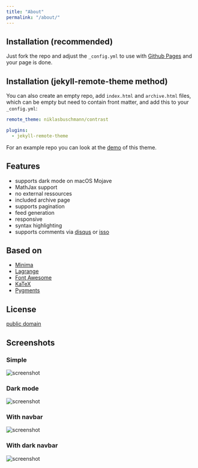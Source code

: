 ```yaml
---
title: "About"
permalink: "/about/"
---
```


## Installation (recommended)

Just fork the repo and adjust the `_config.yml` to use with [Github Pages](https://pages.github.com/) and your page is done.

## Installation (jekyll-remote-theme method)

You can also create an empty repo, add `index.html` and `archive.html` files, which can be empty but need to contain front matter, and add this to your `_config.yml`:

```yaml
remote_theme: niklasbuschmann/contrast

plugins:
  - jekyll-remote-theme
```

For an example repo you can look at the [demo](https://github.com/niklasbuschmann/contrast-demo) of this theme.

## Features

 - supports dark mode on macOS Mojave
 - MathJax support
 - no external ressources
 - included archive page
 - supports pagination
 - feed generation
 - responsive
 - syntax highlighting
 - supports comments via [disqus](https://disqus.com/) or [isso](http://posativ.org/isso/)

## Based on

- [Minima](https://github.com/jekyll/minima)
- [Lagrange](https://github.com/LeNPaul/Lagrange)
- [Font Awesome](http://fontawesome.io/)
- [KaTeX](https://katex.org/)
- [Pygments](https://github.com/richleland/pygments-css)

## License

[public domain](http://unlicense.org/)

## Screenshots

### Simple

![screenshot](https://user-images.githubusercontent.com/4943215/50294425-2da5bf80-0476-11e9-8a27-8c59a7192cf6.png)

### Dark mode

![screenshot](https://user-images.githubusercontent.com/4943215/50294472-3f876280-0476-11e9-8458-6a40fe735335.png)

### With navbar

![screenshot](https://user-images.githubusercontent.com/4943215/50602342-6bafd400-0eb7-11e9-8275-d0986af3061f.png)

### With dark navbar

![screenshot](https://user-images.githubusercontent.com/4943215/50602434-82562b00-0eb7-11e9-86f3-ac9b6f577843.png)
